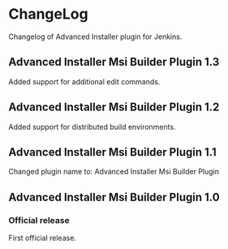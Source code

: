 ChangeLog
=========
Changelog of Advanced Installer plugin for Jenkins.

Advanced Installer Msi Builder Plugin  1.3
-----------------------
Added support for additional edit commands.

Advanced Installer Msi Builder Plugin  1.2
-----------------------
Added support for distributed build environments.

Advanced Installer Msi Builder Plugin  1.1
-----------------------
Changed plugin name to: Advanced Installer Msi Builder Plugin

Advanced Installer Msi Builder Plugin  1.0
-----------------------
### Official release
First official release.